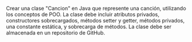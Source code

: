 Crear una clase "Cancion" en Java que represente una canción, utilizando los conceptos de POO. La clase debe incluir atributos privados, constructores sobrecargados, métodos setter y getter, métodos privados, una constante estática, y sobrecarga de métodos. La clase debe ser almacenada en un repositorio de GitHub.
